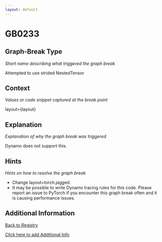 ```yaml
---
layout: default
---
```

# GB0233

## Graph-Break Type
*Short name describing what triggered the graph break*

Attempted to use strided NestedTensor

## Context
*Values or code snippet captured at the break point*

layout={layout}

## Explanation
*Explanation of why the graph break was triggered*

Dynamo does not support this.

## Hints
*Hints on how to resolve the graph break*

- Change layout=torch.jagged.
- It may be possible to write Dynamo tracing rules for this code. Please report an issue to PyTorch if you encounter this graph break often and it is causing performance issues.


## Additional Information

<!-- ADDITIONAL INFORMATION START - Add custom information below this line -->

<!-- ADDITIONAL INFORMATION END -->

[Back to Registry](../index.html)

[Click here to add Additional Info](https://github.com/pytorch-labs/compile-graph-break-site/edit/main/docs/gb/gb0233.md)

